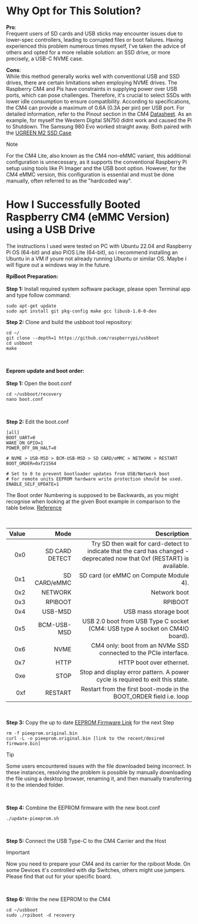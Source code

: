 # Why Opt for This Solution?
**Pro**:<br>
Frequent users of SD cards and USB sticks may encounter issues due to lower-spec controllers, leading to corrupted files or boot failures. Having experienced this problem numerous times myself, I've taken the advice of others and opted for a more reliable solution: an SSD drive, or more precisely, a USB-C NVME case.

**Cons**:<br>
While this method generally works well with conventional USB and SSD drives, there are certain limitations when employing NVME drives. The Raspberry CM4 and Pis have constraints in supplying power over USB ports, which can pose challenges. Therefore, it's crucial to select SSDs with lower idle consumption to ensure compatibility. According to specifications, the CM4 can provide a maximum of 0.6A (0.3A per pin) per USB port. For detailed information, refer to the Pinout section in the CM4 [Datasheet](https://datasheets.raspberrypi.com/cm4/cm4-datasheet.pdf). As an example, for myself the Western Digital SN750 didnt work and caused the Pi to Shutdown. The Samsung 980 Evo worked straight away. Both paired with the [UGREEN M2 SSD Case](https://www.amazon.de/dp/B0BQ6SHNP1?psc=1&ref=ppx_yo2ov_dt_b_product_details)

>[!NOTE] 
>For the CM4 Lite, also known as the CM4 non-eMMC variant, this additional configuration is unnecessary, as it supports the conventional Raspberry Pi setup using tools like Pi Imager and the USB boot option. However, for the CM4 eMMC version, this configuration is essential and must be done manually, often referred to as the "hardcoded way".


# How I Successfully Booted Raspberry CM4 (eMMC Version) using a USB Drive
The instructions I used were tested on PC with Ubuntu 22.04 and Raspberry Pi OS (64-bit) and also PiOS Lite (64-bit), so i recommend installing an Ubuntu in a VM if youre not already running Ubuntu or similar OS. Maybe i will figure out a windows way in the future.

**RpiBoot Preparation:**<br><br>
**Step 1:** Install required system software package, please open Terminal app and type follow command:
```
sudo apt-get update
sudo apt install git pkg-config make gcc libusb-1.0-0-dev
```

**Step 2:** Clone and build the usbboot tool repository:
```
cd ~/
git clone --depth=1 https://github.com/raspberrypi/usbboot
cd usbboot
make
```
<br>

**Eeprom update and boot order:**<br><br>
**Step 1:** Open the boot.conf
```
cd ~/usbboot/recovery
nano boot.conf
```
<br>

**Step 2:** Edit the boot.conf
```
[all]
BOOT_UART=0
WAKE_ON_GPIO=1
POWER_OFF_ON_HALT=0
 
# NVME > USB-MSD > BCM-USB-MSD > SD CARD/eMMC > NETWORK > RESTART
BOOT_ORDER=0xf21564
 
# Set to 0 to prevent bootloader updates from USB/Network boot
# For remote units EEPROM hardware write protection should be used.
ENABLE_SELF_UPDATE=1
```
The Boot order Numbering is supposed to be Backwards, as you might recognise when looking at the given Boot example in comparison to the table below. [Reference](https://www.raspberrypi.com/documentation/computers/raspberry-pi.html#BOOT_ORDER)

<br>

Value |	Mode |	Description
|-------------:|-------------:|-----:|
0x0 |	SD CARD DETECT |	Try SD then wait for card-detect to indicate that the card has changed - deprecated now that 0xf (RESTART) is available.
0x1 |	SD CARD/eMMC |	SD card (or eMMC on Compute Module 4).
0x2 |	NETWORK |	Network boot
0x3 |	RPIBOOT |	RPIBOOT
0x4 |	USB-MSD |	USB mass storage boot
0x5 |	BCM-USB-MSD |	USB 2.0 boot from USB Type C socket (CM4: USB type A socket on CM4IO board).
0x6 |	NVME |	CM4 only: boot from an NVMe SSD connected to the PCIe interface.
0x7 |	HTTP |	HTTP boot over ethernet.
0xe |	STOP |	Stop and display error pattern. A power cycle is required to exit this state.
0xf |	RESTART |	Restart from the first boot-mode in the BOOT_ORDER field i.e. loop

<br>

**Step 3:** Copy the up to date [EEPROM Firmware Link](https://github.com/raspberrypi/rpi-eeprom/tree/master) for the next Step
```
rm -f pieeprom.original.bin
curl -L -o pieeprom.original.bin [link to the recent/desired firmware.bin]
```
> [!TIP]
> Some users encountered issues with the file downloaded being incorrect. In these instances, resolving the problem is possible by manually downloading the file using a desktop browser, renaming it, and then manually transferring it to the intended folder.
<br>

**Step 4:** Combine the EEPROM firmware with the new boot.conf
```
./update-pieeprom.sh
```
<br>

**Step 5:**
Connect the USB Type-C to the CM4 Carrier and the Host

> [!IMPORTANT]
> Now you need to prepare your CM4 and its carrier for the rpiboot Mode. On some Devices it's controlled with dip Switches, others might use jumpers. Please find that out for your specific board.
<br>

**Step 6:** Write the new EEPROM to the CM4
```
cd ~/usbboot
sudo ./rpiboot -d recovery
```
<br>

